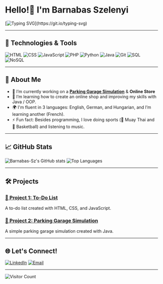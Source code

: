 # Hello!👋 I'm Barnabas Szelenyi

[![Typing SVG](https://readme-typing-svg.herokuapp.com?font=Fira+Code&size=22&pause=1000&color=000000&width=435&lines=Welcome+to+my+GitHub+Profile!;I+love+coding+and+creating.;Always+learning+something+new!)](https://git.io/typing-svg)

---

## 🔧 Technologies & Tools

![HTML](https://img.shields.io/badge/-HTML5-E34F26?style=flat&logo=html5&logoColor=white)
![CSS](https://img.shields.io/badge/-CSS3-1572B6?style=flat&logo=css3&logoColor=white)
![JavaScript](https://img.shields.io/badge/-JavaScript-F7DF1E?style=flat&logo=javascript&logoColor=black)
![PHP](https://img.shields.io/badge/-PHP-777BB4?style=flat&logo=php&logoColor=white)
![Python](https://img.shields.io/badge/-Python-3776AB?style=flat&logo=python&logoColor=white)
![Java](https://img.shields.io/badge/-Java-007396?style=flat&logo=java&logoColor=white)
![Git](https://img.shields.io/badge/-Git-F05032?style=flat&logo=git&logoColor=white)
![SQL](https://img.shields.io/badge/-SQL-4479A1?style=flat&logo=postgresql&logoColor=white)
![NoSQL](https://img.shields.io/badge/-NoSQL-4DB33D?style=flat&logo=mongodb&logoColor=white)

---

## 🚀 About Me

- 🔭 I’m currently working on a **[Parking Garage Simulation](https://github.com/Barnabas-Sz/ParkingGarage-Simulation)** & **Online Store**
- 🌱 I’m learning how to create an online shop and improving my skills with Java / OOP. 
- 🌍 I'm fluent in 3 languages: English, German, and Hungarian, and I’m learning another (French).
- ⚡ Fun fact: Besides programming, I love doing sports (🥊 Muay Thai and 🏀 Basketball) and listening to music.

---

## 📈 GitHub Stats

![Barnabas-Sz's GitHub stats](https://github-readme-stats.vercel.app/api?username=Barnabas-Sz&show_icons=true&theme=radical)
![Top Languages](https://github-readme-stats.vercel.app/api/top-langs/?username=Barnabas-Sz&layout=compact&theme=radical)

---

## 🛠️ Projects

### [🚀 Project 1: To-Do List](https://github.com/Barnabas-Sz/TODO-App)
A to-do list created with HTML, CSS, and JavaScript.

### [🚀 Project 2: Parking Garage Simulation](https://github.com/Barnabas-Sz/ParkingGarage-Simulation)
A simple parking garage simulation created with Java.

---

## 🌐 Let's Connect!

[![LinkedIn](https://img.shields.io/badge/-LinkedIn-0A66C2?style=for-the-badge&logo=linkedin&logoColor=white)](https://www.linkedin.com/in/barnabas-szelenyi-255757313/)
[![Email](https://img.shields.io/badge/-Email-EA4335?style=for-the-badge&logo=gmail&logoColor=white)](mailto:barnabas.szelenyi@stud.edubs.ch)

---

![Visitor Count](https://komarev.com/ghpvc/?username=Barnabas-Sz&color=blue)
